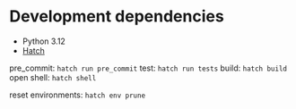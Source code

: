 # Development dependencies

- Python 3.12
- [Hatch](https://hatch.pypa.io/1.9/install/)

pre_commit: `hatch run pre_commit`
test: `hatch run tests`
build: `hatch build`
open shell: `hatch shell`

reset environments: `hatch env prune`
